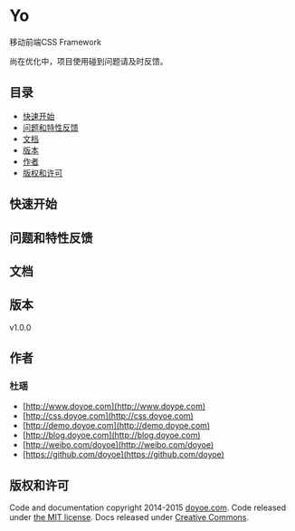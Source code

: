 # Yo

移动前端CSS Framework

尚在优化中，项目使用碰到问题请及时反馈。

## 目录

* [快速开始](#quick-start)
* [问题和特性反馈](#bugs-and-feature-requests)
* [文档](#documentation)
* [版本](#version)
* [作者](#author)
* [版权和许可](#copyright-and-license)


<a name="quick-start"></a>
## 快速开始

<a name="bugs-and-feature-requests"></a>
## 问题和特性反馈

<a name="documentation"></a>
## 文档

<a name="version"></a>
## 版本

v1.0.0

<a name="author"></a>
## 作者

### 杜瑶

* [http://www.doyoe.com](http://www.doyoe.com)
* [http://css.doyoe.com](http://css.doyoe.com)
* [http://demo.doyoe.com](http://demo.doyoe.com)
* [http://blog.doyoe.com](http://blog.doyoe.com)
* [http://weibo.com/doyoe](http://weibo.com/doyoe)
* [https://github.com/doyoe](https://github.com/doyoe)

<a name="copyright-and-license"></a>
## 版权和许可

Code and documentation copyright 2014-2015 [doyoe.com](http://www.doyoe.com). Code released under [the MIT license](http://opensource.org/licenses/MIT). Docs released under [Creative Commons](http://creativecommons.org/licenses/by/4.0/).